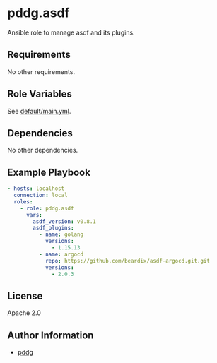 pddg.asdf
=========

Ansible role to manage asdf and its plugins.

Requirements
------------

No other requirements.

Role Variables
--------------

See [default/main.yml](./default/main.yml).

Dependencies
------------

No other dependencies.

Example Playbook
----------------

```yaml
- hosts: localhost
  connection: local
  roles:
    - role: pddg.asdf
      vars:
        asdf_version: v0.8.1
        asdf_plugins:
          - name: golang
            versions:
              - 1.15.13
          - name: argocd
            repo: https://github.com/beardix/asdf-argocd.git.git
            versions:
              - 2.0.3
```

License
-------

Apache 2.0

Author Information
------------------

- [pddg](https://github.com/pddg)

